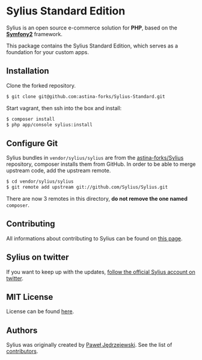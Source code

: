 Sylius Standard Edition
=======================

Sylius is an open source e-commerce solution for **PHP**, based on the [**Symfony2**](http://symfony.com) framework.

This package contains the Sylius Standard Edition, which serves as a foundation for your custom apps.

Installation
------------

Clone the forked repository.
``` bash
$ git clone git@github.com:astina-forks/Sylius-Standard.git
```

Start vagrant, then ssh into the box and install:
``` bash
$ composer install
$ php app/console sylius:install
```

Configure Git
-------------

Sylius bundles in `vendor/sylius/sylius` are from the [astina-forks/Sylius](https://github.com/astina-forks/Sylius) repository, composer installs them from GitHub. 
In order to be able to merge upstream code, add the upstream remote.
``` bash
$ cd vendor/sylius/sylius
$ git remote add upstream git://github.com/Sylius/Sylius.git 
```

There are now 3 remotes in this directory, **do not remove the one named** `composer`.


Contributing
------------

All informations about contributing to Sylius can be found on [this page](http://docs.sylius.org/en/latest/contributing/index.html).

Sylius on twitter
-----------------

If you want to keep up with the updates, [follow the official Sylius account on twitter](http://twitter.com/Sylius).

MIT License
-----------

License can be found [here](https://github.com/Sylius/Sylius/blob/master/LICENSE).

Authors
-------

Sylius was originally created by [Paweł Jędrzejewski](http://pjedrzejewski.com).
See the list of [contributors](https://github.com/Sylius/Sylius/contributors).
